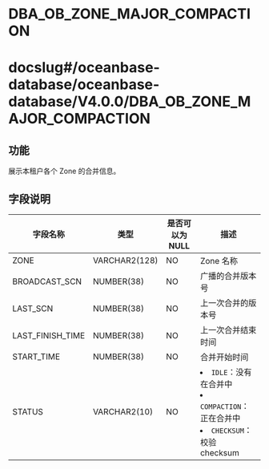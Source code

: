 DBA_OB_ZONE_MAJOR_COMPACTION
=================================================

# docslug#/oceanbase-database/oceanbase-database/V4.0.0/DBA_OB_ZONE_MAJOR_COMPACTION

功能
-------------------

展示本租户各个 Zone 的合并信息。

字段说明
----------------------

|       字段名称        |      类型      | 是否可以为 NULL |                                                                                            描述                                                                                            |
|-------------------|--------------|------------|------------------------------------------------------------------------------------------------------------------------------------------------------------------------------------------|
| ZONE              | VARCHAR2(128) | NO         | Zone 名称                                                                                                                                                                                  |
| BROADCAST_SCN | NUMBER(38)   | NO         | 广播的合并版本号                                                                                                                                                                                 |
| LAST_SCN      | NUMBER(38)   | NO         | 上一次合并的版本号                                                                                                                                                                                |
| LAST_FINISH_TIME  | NUMBER(38)   | NO         | 上一次合并结束时间                                                                                                                                                                                |
| START_TIME        | NUMBER(38)   | NO         | 合并开始时间                                                                                                                                                                                   |
| STATUS            | VARCHAR2(10)  | NO         | <li> `IDLE`：没有在合并中   <li> `COMPACTION`：正在合并中   <li> `CHECKSUM`：校验 checksum    |
